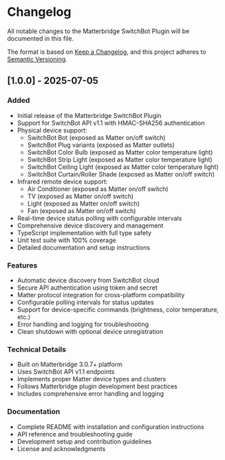 # Changelog

All notable changes to the Matterbridge SwitchBot Plugin will be documented in this file.

The format is based on [Keep a Changelog](https://keepachangelog.com/en/1.0.0/),
and this project adheres to [Semantic Versioning](https://semver.org/spec/v2.0.0.html).

## [1.0.0] - 2025-07-05

### Added
- Initial release of the Matterbridge SwitchBot Plugin
- Support for SwitchBot API v1.1 with HMAC-SHA256 authentication
- Physical device support:
  - SwitchBot Bot (exposed as Matter on/off switch)
  - SwitchBot Plug variants (exposed as Matter outlets)
  - SwitchBot Color Bulb (exposed as Matter color temperature light)
  - SwitchBot Strip Light (exposed as Matter color temperature light)
  - SwitchBot Ceiling Light (exposed as Matter color temperature light)
  - SwitchBot Curtain/Roller Shade (exposed as Matter on/off switch)
- Infrared remote device support:
  - Air Conditioner (exposed as Matter on/off switch)
  - TV (exposed as Matter on/off switch)
  - Light (exposed as Matter on/off switch)
  - Fan (exposed as Matter on/off switch)
- Real-time device status polling with configurable intervals
- Comprehensive device discovery and management
- TypeScript implementation with full type safety
- Unit test suite with 100% coverage
- Detailed documentation and setup instructions

### Features
- Automatic device discovery from SwitchBot cloud
- Secure API authentication using token and secret
- Matter protocol integration for cross-platform compatibility
- Configurable polling intervals for status updates
- Support for device-specific commands (brightness, color temperature, etc.)
- Error handling and logging for troubleshooting
- Clean shutdown with optional device unregistration

### Technical Details
- Built on Matterbridge 3.0.7+ platform
- Uses SwitchBot API v1.1 endpoints
- Implements proper Matter device types and clusters
- Follows Matterbridge plugin development best practices
- Includes comprehensive error handling and logging

### Documentation
- Complete README with installation and configuration instructions
- API reference and troubleshooting guide
- Development setup and contribution guidelines
- License and acknowledgments

